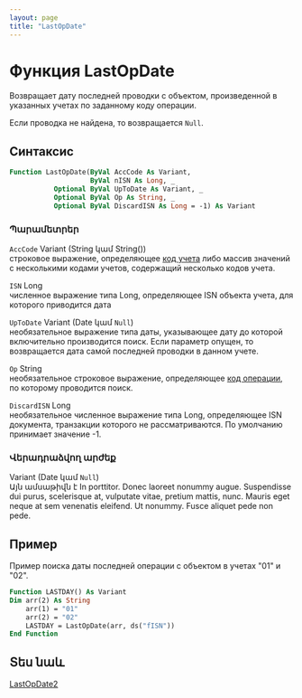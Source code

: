 ```yaml
---
layout: page
title: "LastOpDate"
---
```


# Функция LastOpDate

Возвращает дату последней проводки c объектом, произведенной в указанных учетах по заданному коду операции.

Если проводка не найдена, то возвращается `Null`.


## Синтаксис

``` vb
Function LastOpDate(ByVal AccCode As Variant, 
                    ByVal nISN As Long, _
           Optional ByVal UpToDate As Variant, _
           Optional ByVal Op As String, _
           Optional ByVal DiscardISN As Long = -1) As Variant
```

### Պարամետրեր

`AccCode` Variant (String կամ String())  
строковое выражение, определяющее [код учета](../../../Defs/Accounting.html) либо массив значений с несколькими кодами учетов, содержащий несколько кодов учета.

`ISN` Long  
численное выражение типа Long, определяющее ISN объекта учета, для которого приводится дата

`UpToDate` Variant (Date կամ `Null`)  
необязательное выражение типа даты, указывающее дату до которой включительно производится поиск. Если параметр опущен, то возвращается дата самой последней проводки в данном учете.

`Op` String  
необязательное строковое выражение, определяющее [код операции](../../../Defs/Accounting.html), по которому проводится поиск.

`DiscardISN` Long  
необязательное численное выражение типа Long, определяющее ISN документа, транзакции которого не рассматриваются. По умолчанию принимает значение -1.

### Վերադրաձվող արժեք

Variant (Date կամ `Null`)  
Այն ամսաթիվն է 
In porttitor. Donec laoreet nonummy augue. Suspendisse dui purus, scelerisque at, vulputate vitae, pretium mattis, nunc. Mauris eget neque at sem venenatis eleifend. Ut nonummy. Fusce aliquet pede non pede.


## Пример

Пример поиска даты последней операции с объектом в учетах "01" и "02".

``` vb
Function LASTDAY() As Variant
Dim arr(2) As String
    arr(1) = "01"
    arr(2) = "02"
    LASTDAY = LastOpDate(arr, ds("fISN"))
End Function
```


## Տես նաև

[LastOpDate2](LastOpDate2.html)


